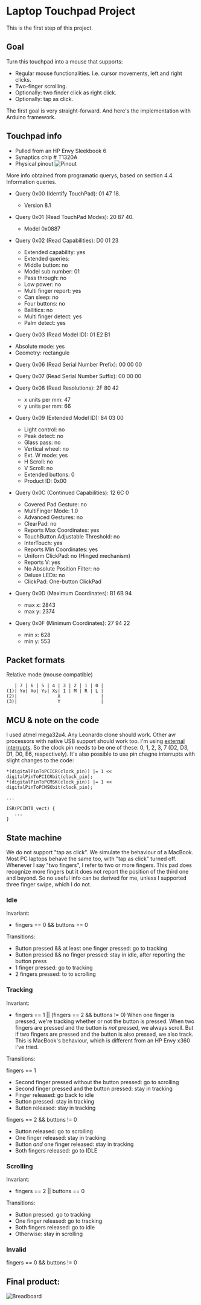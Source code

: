 # Laptop Touchpad Project

This is the first step of this project.

## Goal

Turn this touchpad into a mouse that supports:
* Regular mouse functionalities. I.e. cursor movements, left and right clicks.
* Two-finger scrolling.
* Optionally: two finder click as right click.
* Optionally: tap as click.

The first goal is very straight-forward. And here's the implementation with Arduino framework.

## Touchpad info

* Pulled from an HP Envy Sleekbook 6
* Synaptics chip # T1320A
* Physical pinout
![Pinout](IMG_0835.jpeg)

More info obtained from programatic querys, based on section 4.4. Information queries.

* Query 0x00 (Identify TouchPad): 01 47 18. 
  - Version 8.1

* Query 0x01 (Read TouchPad Modes): 20 87 40.
  - Model 0x0887

* Query 0x02 (Read Capabilities): D0 01 23
   - Extended capability: yes 
   - Extended queries:
   - Middle button: no
   - Model sub number: 01
   - Pass through: no
   - Low power: no
   - Multi finger report: yes
   - Can sleep: no
   - Four buttons: no
   - Ballitics: no
   - Multi finger detect: yes
   - Palm detect: yes

* Query 0x03 (Read Model ID): 01 E2 B1
 - Absolute mode: yes
 - Geometry: rectangule

* Query 0x06 (Read Serial Number Prefix): 00 00 00

* Query 0x07 (Read Serial Number Suffix): 00 00 00

* Query 0x08 (Read Resolutions): 2F 80 42
  - x units per mm: 47
  - y units per mm: 66

* Query 0x09 (Extended Model ID): 84 03 00
  - Light control: no
  - Peak detect: no
  - Glass pass: no
  - Vertical wheel: no
  - Ext. W mode: yes
  - H Scroll: no
  - V Scroll: no
  - Extended buttons: 0
  - Product ID: 0x00

* Query 0x0C (Continued Capabilities): 12 6C 0
  - Covered Pad Gesture: no
  - MultiFinger Mode: 1.0
  - Advanced Gestures: no
  - ClearPad: no
  - Reports Max Coordinates: yes
  - TouchButton Adjustable Threshold: no
  - InterTouch: yes
  - Reports Min Coordinates: yes
  - Uniform ClickPad: no (Hinged mechanism)
  - Reports V: yes
  - No Absolute Position Filter: no
  - Deluxe LEDs: no
  - ClickPad: One-button ClickPad

* Query 0x0D (Maximum Coordinates): B1 6B 94
  - max x: 2843 
  - max y: 2374

* Query 0x0F (Minimum Coordinates): 27 94 22
  - min x: 628
  - min y: 553

## Packet formats

Relative mode (mouse compatible)
```
   | 7 | 6 | 5 | 4 | 3 | 2 | 1 | 0 |
(1)| Yo| Xo| Ys| Xs| 1 | M | R | L |
(2)|               X               |
(3)|               Y               |
```

## MCU & note on the code

I used atmel mega32u4. Any Leonardo clone should work. Other avr processors with native USB support should work too. I'm using [external interrupts](https://developerhelp.microchip.com/xwiki/bin/view/products/mcu-mpu/8-bit-avr/structure/extint/). So the clock pin needs to be one of these: 0, 1, 2, 3, 7 (D2, D3, D1, D0, E6, respectively). It's also possible to use pin chagne interrupts with slight changes to the code:

```
*(digitalPinToPCICR(clock_pin)) |= 1 << digitalPinToPCICRbit(clock_pin);
*(digitalPinToPCMSK(clock_pin)) |= 1 << digitalPinToPCMSKbit(clock_pin);

... 

ISR(PCINT0_vect) {
   ...
}
```

## State machine
We do not support "tap as click". We simulate the behaviour of a MacBook. Most PC laptops behave the same too, with "tap as click" turned off. Whenever I say "two fingers", I refer to two or more fingers. This pad does recognize more fingers but it does not report the position of the third one and beyond. So no useful info can be derived for me, unless I supported three finger swipe, which I do not.

### Idle
Invariant:
* fingers == 0 && buttons == 0

Transitions:
* Button pressed && at least one finger pressed: go to tracking
* Button pressed && no finger pressed: stay in idle, after reporting the button press
* 1 finger pressed: go to tracking
* 2 fingers pressed: to to scrolling

### Tracking
Invariant:
* fingers == 1 || (fingers == 2 && buttons != 0)
When one finger is pressed, we're tracking whether or not the button is pressed. When two fingers are pressed and the button is *not* pressed, we always scroll. But if two fingers are pressed and the button is also pressed, we also track. This is MacBook's behaviour, which is different from an HP Envy x360 I've tried.

Transitions:

fingers == 1
* Second finger pressed without the button pressed: go to scrolling
* Second finger pressed and the button pressed: stay in tracking
* Finger released: go back to idle
* Button pressed: stay in tracking
* Button released: stay in tracking

fingers == 2 && buttons != 0
* Button released: go to scrolling
* One finger released: stay in tracking
* Button *and* one finger released: stay in tracking
* Both fingers released: go to IDLE

### Scrolling
Invariant:
* fingers == 2 || buttons == 0

Transitions:

* Button pressed: go to tracking
* One finger released: go to tracking
* Both fingers released: go to idle
* Otherwise: stay in scrolling

### Invalid
fingers == 0 && buttons != 0

## Final product:
![Breadboard](IMG_0914.jpeg)